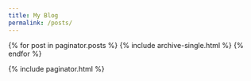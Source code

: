 ```yaml
---
title: My Blog
permalink: /posts/
---
```


{% for post in paginator.posts %}
  {% include archive-single.html %}
{% endfor %}

{% include paginator.html %}
